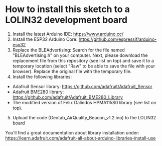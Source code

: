 # How to install this sketch to a LOLIN32 development board

1. Install the latest Arduino IDE: https://www.arduino.cc/
2. Install the ESP32 Arduino Core: https://github.com/espressif/arduino-esp32
3. Replace the BLEAdvertising: Search for the file named "BLEAdvertising.h" on your computer. Next, please download the replacement file from this repository (see list on top) and save it to a temporary location (select "Raw" to be able to save the file with your browser). Replace the original file with the temporary file. 
4. Install the following libraries:
  * Adafruit Sensor library: https://github.com/adafruit/Adafruit_Sensor
  * Adafruit BME280 library: https://github.com/adafruit/Adafruit_BME280_Library
  * The modified version of Felix Galindos HPMA115S0 library (see list on top).
5. Upload the code (Geotab_AirQuality_Beacon_v1.2.ino) to the LOLIN32 board

You'll find a great documentation about library installation under: https://learn.adafruit.com/adafruit-all-about-arduino-libraries-install-use
